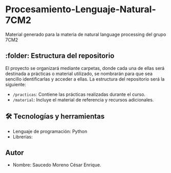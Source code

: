 # Procesamiento-Lenguaje-Natural-7CM2

Material generado para la materia de natural language processing del grupo 7CM2

## :folder: Estructura del repositorio

El proyecto se organizará mediante carpetas, donde cada una de ellas será destinada a prácticas o material utilizado, se nombrarán para que sea sencillo identificarlas y acceder a ellas. La estructura del repositorio será la siguiente:

- `/practicas`: Contiene las prácticas realizadas durante el curso.
- `/material`: Incluye el material de referencia y recursos adicionales.


## 🛠️ Tecnologías y herramientas
- Lenguaje de programación: Python
- Librerías:

## Autor
- Nombre: Saucedo Moreno César Enrique.


